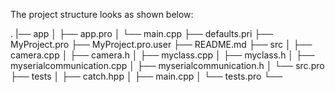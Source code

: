 The project structure looks as shown below:

.
|── app
│   ├── app.pro
│   └── main.cpp
├── defaults.pri
├── MyProject.pro
├── MyProject.pro.user
├── README.md
├── src
│   ├── camera.cpp
│   ├── camera.h
│   ├── myclass.cpp
│   ├── myclass.h
│   ├── myserialcommunication.cpp
│   ├── myserialcommunication.h
│   └── src.pro
├── tests
│   ├── catch.hpp
│   ├── main.cpp
│   └── tests.pro
└── 